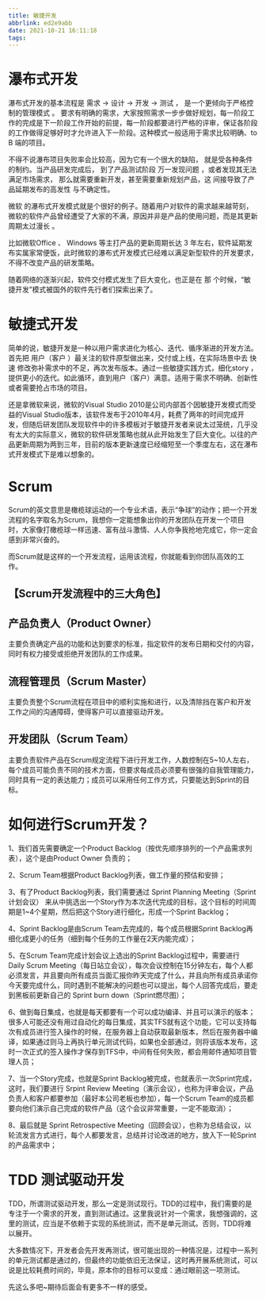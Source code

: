```yaml
---
title: 敏捷开发
abbrlink: ed2e9abb
date: 2021-10-21 16:11:18
tags:
---
```


# 瀑布式开发
瀑布式开发的基本流程是 需求 → 设计 → 开发 → 测试 ， 是一个更倾向于严格控制的管理模式 。 要求有明确的需求，大家按照需求一步步做好规划，每一阶段工作的完成是下一阶段工作开始的前提，每一阶段都要进行严格的评审，保证各阶段的工作做得足够好时才允许进入下一阶段。这种模式一般适用于需求比较明确、to B 端的项目。

不得不说瀑布项目失败率会比较高，因为它有一个很大的缺陷， 就是受各种条件的制约。当产品研发完成后， 到了产品测试阶段 万一发现问题 ，或者发现其无法满足市场需求， 那么就需要重新开发，甚至需要重新规划产品，这 间接导致了产品延期发布的高发性 与不确定性。

微软 的瀑布式开发模式就是个很好的例子。随着用户对软件的需求越来越苛刻，微软的软件产品曾经遭受了大家的不满，原因并非是产品的使用问题，而是其更新周期太过漫长 。

比如微软Office 、 Windows 等主打产品的更新周期长达 3 年左右，软件延期发布实属家常便饭，此时微软的瀑布式开发模式已经难以满足新型软件的开发要求，不得不改变产品的研发策略。

随着网络的逐渐兴起，软件交付模式发生了巨大变化，也正是在 那 个时候，“敏捷开发”模式被国外的软件先行者们探索出来了。

# 敏捷式开发

简单的说，敏捷开发是一种以用户需求进化为核心、迭代、循序渐进的开发方法。首先把 用户（客户 ）最关注的软件原型做出来，交付或上线，在实际场景中去 快速 修改弥补需求中的不足，再次发布版本。通过一些敏捷实践方式，细化story ，提供更小的迭代。如此循环，直到用户（客户）满意。适用于需求不明确、创新性或者需要抢占市场的项目。

还是拿微软来说，微软的Visual Studio 2010是公司内部首个因敏捷开发模式而受益的Visual Studio版本，该软件发布于2010年4月，耗费了两年的时间完成开发，但随后研发团队发现软件中的许多模板对于敏捷开发者来说太过笼统，几乎没有太大的实际意义，微软的软件研发策略也就从此开始发生了巨大变化。以往的产品更新周期为两到三年，目前的版本更新速度已经缩短至一个季度左右，这在瀑布式开发模式下是难以想象的。

# Scrum
Scrum的英文意思是橄榄球运动的一个专业术语，表示“争球”的动作；把一个开发流程的名字取名为Scrum，我想你一定能想象出你的开发团队在开发一个项目时，大家像打橄榄球一样迅速、富有战斗激情、人人你争我抢地完成它，你一定会感到非常兴奋的。

而Scrum就是这样的一个开发流程，运用该流程，你就能看到你团队高效的工作。

 

## 【Scrum开发流程中的三大角色】

## 产品负责人（Product Owner）

主要负责确定产品的功能和达到要求的标准，指定软件的发布日期和交付的内容，同时有权力接受或拒绝开发团队的工作成果。

 

## 流程管理员（Scrum Master）

主要负责整个Scrum流程在项目中的顺利实施和进行，以及清除挡在客户和开发工作之间的沟通障碍，使得客户可以直接驱动开发。

 

## 开发团队（Scrum Team）

主要负责软件产品在Scrum规定流程下进行开发工作，人数控制在5~10人左右，每个成员可能负责不同的技术方面，但要求每成员必须要有很强的自我管理能力，同时具有一定的表达能力；成员可以采用任何工作方式，只要能达到Sprint的目标。

# 如何进行Scrum开发？

1、我们首先需要确定一个Product Backlog（按优先顺序排列的一个产品需求列表），这个是由Product Owner 负责的；

2、Scrum Team根据Product Backlog列表，做工作量的预估和安排；

3、有了Product Backlog列表，我们需要通过 Sprint Planning Meeting（Sprint计划会议） 来从中挑选出一个Story作为本次迭代完成的目标，这个目标的时间周期是1~4个星期，然后把这个Story进行细化，形成一个Sprint Backlog；

4、Sprint Backlog是由Scrum Team去完成的，每个成员根据Sprint Backlog再细化成更小的任务（细到每个任务的工作量在2天内能完成）；

5、在Scrum Team完成计划会议上选出的Sprint Backlog过程中，需要进行 Daily Scrum Meeting（每日站立会议），每次会议控制在15分钟左右，每个人都必须发言，并且要向所有成员当面汇报你昨天完成了什么，并且向所有成员承诺你今天要完成什么，同时遇到不能解决的问题也可以提出，每个人回答完成后，要走到黑板前更新自己的 Sprint burn down（Sprint燃尽图）；

6、做到每日集成，也就是每天都要有一个可以成功编译、并且可以演示的版本；很多人可能还没有用过自动化的每日集成，其实TFS就有这个功能，它可以支持每次有成员进行签入操作的时候，在服务器上自动获取最新版本，然后在服务器中编译，如果通过则马上再执行单元测试代码，如果也全部通过，则将该版本发布，这时一次正式的签入操作才保存到TFS中，中间有任何失败，都会用邮件通知项目管理人员；

7、当一个Story完成，也就是Sprint Backlog被完成，也就表示一次Sprint完成，这时，我们要进行 Srpint Review Meeting（演示会议），也称为评审会议，产品负责人和客户都要参加（最好本公司老板也参加），每一个Scrum Team的成员都要向他们演示自己完成的软件产品（这个会议非常重要，一定不能取消）；

8、最后就是 Sprint Retrospective Meeting（回顾会议），也称为总结会议，以轮流发言方式进行，每个人都要发言，总结并讨论改进的地方，放入下一轮Sprint的产品需求中；
# TDD 测试驱动开发
TDD，所谓测试驱动开发，那么一定是测试现行。TDD的过程中，我们需要的是专注于一个需求的开发，直到测试通过。这里我说针对一个需求，我想强调的，这里的测试，应当是不依赖于实现的系统测试，而不是单元测试。否则，TDD将难以展开。

大多数情况下，开发者会先开发再测试，很可能出现的一种情况是，过程中一系列的单元测试都是通过的，但最终的功能依旧无法保证，这时再开展系统测试，可以说是比较耗费时间的，毕竟，原本你的目标可以变成：通过眼前这一项测试。

先这么多吧~期待后面会有更多不一样的感受。
